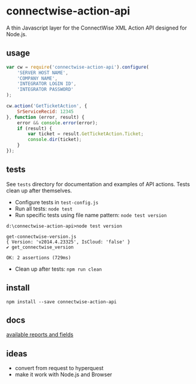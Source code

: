 connectwise-action-api
======================

A thin Javascript layer for the ConnectWise XML Action API designed for Node.js.

usage
-----
```javascript
var cw = require('connectwise-action-api').configure(
	'SERVER HOST NAME',
	'COMPANY NAME',
	'INTEGRATOR LOGIN ID',
	'INTEGRATOR PASSWORD'
);

cw.action('GetTicketAction', {
	SrServiceRecid: 12345
}, function (error, result) {
	error && console.error(error);
	if (result) {
		var ticket = result.GetTicketAction.Ticket;
	    console.dir(ticket);
	}
});
```

tests
-----

See `tests` directory for documentation and examples of API actions.
Tests clean up after themselves.  
* Configure tests in `test-config.js`
* Run all tests: `node test`
* Run specific tests using file name pattern: `node test version`
```
d:\connectwise-action-api>node test version

get-connectwise-version.js
{ Version: 'v2014.4.23325', IsCloud: 'false' }
✔ get_connectwise_version

OK: 2 assertions (729ms)
```
* Clean up after tests: `npm run clean`

install
-------
```
npm install --save connectwise-action-api
```

docs
----

[available reports and fields](./available-reports.md)

ideas
-----
* convert from request to hyperquest
* make it work with Node.js and Browser